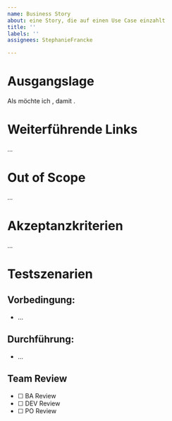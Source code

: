 ```yaml
---
name: Business Story
about: eine Story, die auf einen Use Case einzahlt
title: ''
labels: ''
assignees: StephanieFrancke

---
```


# Ausgangslage
Als <Rolle> möchte ich <Funktion>, damit <Nutzen>.
<Ausgangslage>
# Weiterführende Links
...
# Out of Scope
...
# Akzeptanzkriterien
...
# Testszenarien
## Vorbedingung:
- ...
## Durchführung:
- ...
## Team Review
- [ ] <!-- check-ba -->BA Review
- [ ] <!-- check-dev -->DEV Review
- [ ] <!-- check-po -->PO Review
